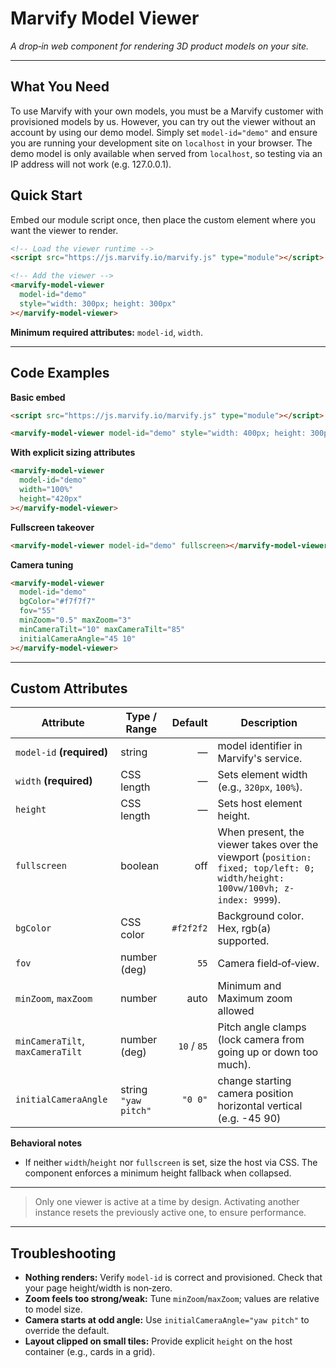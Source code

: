 # Marvify Model Viewer

*A drop‑in web component for rendering 3D product models on your site.*

---
## What You Need

To use Marvify with your own models, you must be a Marvify customer with provisioned models by us. However, you can try out the viewer without an account by using our demo model. Simply set `model-id="demo"` and ensure you are running your development site on `localhost` in your browser. The demo model is only available when served from `localhost`, so testing via an IP address will not work (e.g. 127.0.0.1).


## Quick Start

Embed our module script once, then place the custom element where you want the viewer to render.

```html
<!-- Load the viewer runtime -->
<script src="https://js.marvify.io/marvify.js" type="module"></script>

<!-- Add the viewer -->
<marvify-model-viewer
  model-id="demo"
  style="width: 300px; height: 300px"
></marvify-model-viewer>
```

**Minimum required attributes:** `model-id`, `width`.


---

## Code Examples

**Basic embed**

```html
<script src="https://js.marvify.io/marvify.js" type="module"></script>

<marvify-model-viewer model-id="demo" style="width: 400px; height: 300px"></marvify-model-viewer>
```

**With explicit sizing attributes**

```html
<marvify-model-viewer
  model-id="demo"
  width="100%"
  height="420px"
></marvify-model-viewer>
```

**Fullscreen takeover**

```html
<marvify-model-viewer model-id="demo" fullscreen></marvify-model-viewer>
```

**Camera tuning**

```html
<marvify-model-viewer
  model-id="demo"
  bgColor="#f7f7f7"
  fov="55"
  minZoom="0.5" maxZoom="3"
  minCameraTilt="10" maxCameraTilt="85"
  initialCameraAngle="45 10"
></marvify-model-viewer>
```

---

## Custom Attributes

| Attribute                        | Type / Range         |        Default | Description                                                                                                                  |
| -------------------------------- | -------------------- | -------------: | ---------------------------------------------------------------------------------------------------------------------------- |
| `model-id` **(required)**        | string               |              — | model identifier in Marvify's service.                                                        |
| `width` **(required)**                         | CSS length           |              — | Sets element width (e.g., `320px`, `100%`).                                 |
| `height`                         | CSS length           |              — | Sets host element height.                                                                                                    |
| `fullscreen`                     | boolean   |            off | When present, the viewer takes over the viewport (`position: fixed; top/left: 0; width/height: 100vw/100vh; z-index: 9999`). |
| `bgColor`                        | CSS color            |      `#f2f2f2` | Background color. Hex, rgb(a) supported.                                                                               |
| `fov`                            | number (deg)         |           `55` | Camera field‑of‑view.                                                                                                        |                                                                                                        |
| `minZoom`, `maxZoom`             | number               |           auto | Minimum and Maximum zoom allowed                                   |
| `minCameraTilt`, `maxCameraTilt` | number (deg)         |    `10` / `85` | Pitch angle clamps (lock camera from going up or down too much).                                                                                                          |
| `initialCameraAngle`             | string `"yaw pitch"` | `"0 0"` | change starting camera position horizontal vertical (e.g. -45 90)               |


**Behavioral notes**

* If neither `width`/`height` nor `fullscreen` is set, size the host via CSS. The component enforces a minimum height fallback when collapsed.

---


> Only one viewer is active at a time by design. Activating another instance resets the previously active one, to ensure performance.

---

## Troubleshooting

* **Nothing renders:** Verify `model-id` is correct and provisioned. Check that your page height/width is non‑zero.
* **Zoom feels too strong/weak:** Tune `minZoom`/`maxZoom`; values are relative to model size.
* **Camera starts at odd angle:** Use `initialCameraAngle="yaw pitch"` to override the default.
* **Layout clipped on small tiles:** Provide explicit `height` on the host container (e.g., cards in a grid).

